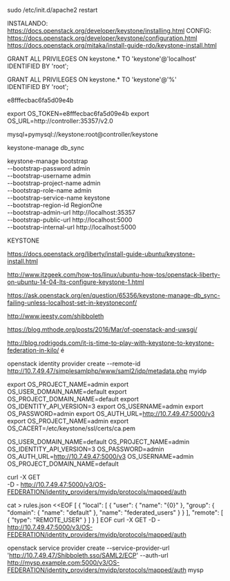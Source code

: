 
sudo /etc/init.d/apache2 restart

INSTALANDO: https://docs.openstack.org/developer/keystone/installing.html
CONFIG: https://docs.openstack.org/developer/keystone/configuration.html
https://docs.openstack.org/mitaka/install-guide-rdo/keystone-install.html

GRANT ALL PRIVILEGES ON keystone.* TO 'keystone'@'localhost' \
  IDENTIFIED BY 'root';

GRANT ALL PRIVILEGES ON keystone.* TO 'keystone'@'%' \
  IDENTIFIED BY 'root';


e8fffecbac6fa5d09e4b

export OS_TOKEN=e8fffecbac6fa5d09e4b
export OS_URL=http://controller:35357/v2.0 

mysql+pymysql://keystone:root@controller/keystone

keystone-manage db_sync

keystone-manage bootstrap \
    --bootstrap-password admin \
    --bootstrap-username admin \
    --bootstrap-project-name admin \
    --bootstrap-role-name admin \
    --bootstrap-service-name keystone \
    --bootstrap-region-id RegionOne \
    --bootstrap-admin-url http://localhost:35357 \
    --bootstrap-public-url http://localhost:5000 \
    --bootstrap-internal-url http://localhost:5000

KEYSTONE 

https://docs.openstack.org/liberty/install-guide-ubuntu/keystone-install.html

http://www.itzgeek.com/how-tos/linux/ubuntu-how-tos/openstack-liberty-on-ubuntu-14-04-lts-configure-keystone-1.html

https://ask.openstack.org/en/question/65356/keystone-manage-db_sync-failing-unless-localhost-set-in-keystoneconf/

http://www.jeesty.com/shibboleth

https://blog.mthode.org/posts/2016/Mar/of-openstack-and-uwsgi/


http://blog.rodrigods.com/it-is-time-to-play-with-keystone-to-keystone-federation-in-kilo/
é

openstack identity provider create --remote-id http://10.7.49.47/simplesamlphp/www/saml2/idp/metadata.php myidp

export OS_PROJECT_NAME=admin
export OS_USER_DOMAIN_NAME=default
export OS_PROJECT_DOMAIN_NAME=default
export OS_IDENTITY_API_VERSION=3
export OS_USERNAME=admin
export OS_PASSWORD=admin
export OS_AUTH_URL=http://10.7.49.47:5000/v3
export OS_PROJECT_NAME=admin
export OS_CACERT=/etc/keystone/ssl/certs/ca.pem


OS_USER_DOMAIN_NAME=default 
OS_PROJECT_NAME=admin
OS_IDENTITY_API_VERSION=3 
OS_PASSWORD=admin 
OS_AUTH_URL=http://10.7.49.47:5000/v3
OS_USERNAME=admin 
OS_PROJECT_DOMAIN_NAME=default 


curl -X GET \
-D - http://10.7.49.47:5000/v3/OS-FEDERATION/identity_providers/myidp/protocols/mapped/auth


cat > rules.json <<EOF
[
    {
        "local": [
            {
                "user": {
                    "name": "{0}"
                },
                "group": {
                    "domain": {
                        "name": "default"
                    },
                    "name": "federated_users"
                }
            }
        ],
        "remote": [
            {
                "type": "REMOTE_USER"
            }
        ]
    }
]
EOF
curl -X GET -D - http://10.7.49.47:5000/v3/OS-FEDERATION/identity_providers/myidp/protocols/mapped/auth


openstack service provider create --service-provider-url 'http://10.7.49.47/Shibboleth.sso/SAML2/ECP' --auth-url http://mysp.example.com:5000/v3/OS-FEDERATION/identity_providers/myidp/protocols/mapped/auth mysp
